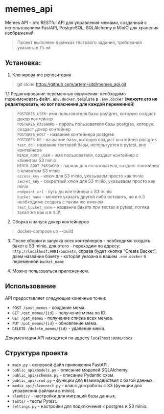 # memes_api

Memes API - это RESTful API для управления мемами, созданный с использованием FastAPI, PostgreSQL, SQLAlchemy и MinIO для хранения изображений.

> Проект выполнен в рамках тестового задания, требования указаны в `ТЗ.md`

## Установка:
 
1. Клонирование репозитория

> git clone https://github.com/artem-sitd/memes_api.git

1.1 Редактирование переменных окружения:
необходимо переименовать файл `.env.docker.template` в `.env.docker` (**можете его не редактировать, но вот пояснения
для каждой переменной**)
> `POSTGRES_USER`- имя пользователя базы postgres, которую создаст докер контейнер \
`POSTGRES_PASSWORD` - пароль пользователя базы postgres, которую создаст докер контейнер \
`POSTGRES_HOST` - название контейнера postgres\
`POSTGRES_DB` - название базы, которую создаст контейнер postgres\
`test_db` - название тестовой базы, используется в pytest, вне контейнера\
`MINIO_ROOT_USER` - имя пользователя, создает контейнер с клиентом S3 minio\
`MINIO_ROOT_PASSWORD` - пароль для пользователя, создает контейнер с клиентом S3 minio\
`access_key` - ключ для S3 minio, указываем просто как minio\
`secret_key` - секретный ключ для S3 minio, указываем просто как minio\
`endpoint_url` - путь до контейнера с S3 minio\
`bucket_name` - можете указать другой либо оставить, но в п.3 необходимо создать с таким же именем\
`test_bucket_name` - название бакета при тестах в pytest, логика такая же как и в п.3\

2. Сборка и запуск докер контейнеров

> docker-compose up --build

3. После сборки и запуска всех контейнеров - необходимо создать бакет в S3 minio,
   для этого - переходим по адресу: `http://localhost:9001/buckets`, справа будет кнопка "Create Backet",
   даем название бакету - которая указана в вашем `.env.docker` в переменной `bucket_name`

4. Можно пользоваться приложением.

## Использование

API предоставляет следующие конечные точки:

- `POST /post_memes` - создание мема.
- `GET /get_memes/{id}` - получение мема по ID.
- `GET /get_memes` - получение списка всех мемов.
- `PUT /put_memes/{id}` - обновление мема.
- `DELETE /delete_memes/{id}` - удаление мема.

Документация API находится по адресу `localhost:8000/docs`

## Структура проекта

- `main.py` - основной файл приложения FastAPI.
- `public_api/models.py` - описание моделей SQLAlchemy.
- `public_api/schemas.py` - описание Pydantic схем.
- `public_api/crud.py` - функции для взаимодействия с базой данных.
- `media_api/s3connect.py` - класс для работы с S3 (функции для управления файлами в minio).
- `alembic/` - настройки для миграций базы данных.
- `tests/` - тесты Pytest.
- `settings.py` - настройки для подключения к postgres и S3 minio.